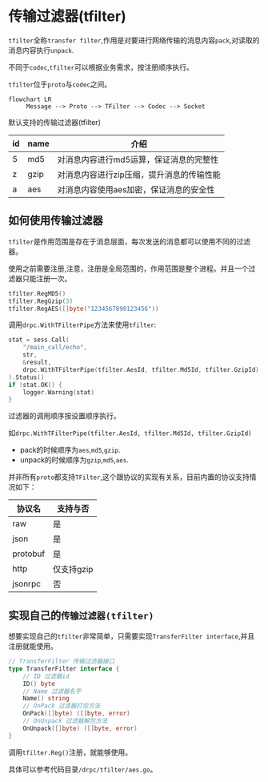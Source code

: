 # 传输过滤器(tfilter)
`tfilter`全称`transfer filter`,作用是对要进行网络传输的消息内容`pack`,对读取的消息内容执行`unpack`.

不同于`codec`,`tfilter`可以根据业务需求，按注册顺序执行。

`tfilter`位于`proto`与`codec`之间。

```mermaid
flowchart LR
     Message --> Proto --> TFilter --> Codec --> Socket
```

默认支持的传输过滤器(tfilter)

| id  | name | 介绍                     |
|-----|------|------------------------|
| 5   | md5  | 对消息内容进行md5运算，保证消息的完整性  |
| z   | gzip | 对消息内容进行zip压缩，提升消息的传输性能 |
| a   | aes  | 对消息内容使用aes加密，保证消息的安全性  |


## 如何使用传输过滤器

`tfilter`是作用范围是存在于消息层面，每次发送的消息都可以使用不同的过滤器。

使用之前需要注册,注意，注册是全局范围的，作用范围是整个进程。并且一个过滤器只能注册一次。

```go
tfilter.RegMD5()
tfilter.RegGzip(3)
tfilter.RegAES([]byte("1234567890123456"))
```

调用`drpc.WithTFilterPipe`方法来使用`tfilter`:

```go
stat = sess.Call(
    "/main_call/echo",
    str,
    &result,
    drpc.WithTFilterPipe(tfilter.AesId, tfilter.Md5Id, tfilter.GzipId),
).Status()
if !stat.OK() {
    logger.Warning(stat)
}
```

过滤器的调用顺序按设置顺序执行。

如`drpc.WithTFilterPipe(tfilter.AesId, tfilter.Md5Id, tfilter.GzipId)`
- pack的时候顺序为`aes`,`md5`,`gzip`.
- unpack的时候顺序为`gzip`,`md5`,`aes`.

并非所有`proto`都支持`TFilter`,这个跟协议的实现有关系，目前内置的协议支持情况如下：

| 协议名      | 支持与否    |
|----------|---------|
| raw      | 是       |
| json     | 是       |
| protobuf | 是       |
| http     | 仅支持gzip |
| jsonrpc  | 否       |


## 实现自己的`传输过滤器(tfilter)`

想要实现自己的`tfilter`非常简单，只需要实现`TransferFilter interface`,并且注册就能使用。

```go
// TransferFilter 传输过滤器接口
type TransferFilter interface {
	// ID 过滤器id
	ID() byte
	// Name 过滤器名字
	Name() string
	// OnPack 过滤器打包方法
	OnPack([]byte) ([]byte, error)
	// OnUnpack 过滤器解包方法
	OnUnpack([]byte) ([]byte, error)
}
```

调用`tfilter.Reg()`注册，就能够使用。

具体可以参考代码目录`/drpc/tfilter/aes.go`。
